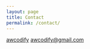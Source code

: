 ```yaml
---
layout: page
title: Contact
permalink: /contact/
---
```

[awcodify](https://github.com/awcodify)
awcodify@gmail.com
